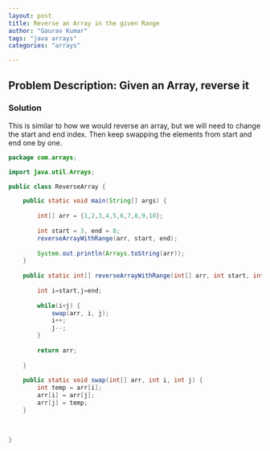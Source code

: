 ```yaml
---
layout: post
title: Reverse an Array in the given Range
author: "Gaurav Kumar"
tags: "java arrays"
categories: "arrays"

---
```


## Problem Description:  Given an Array, reverse it

### Solution

This is similar to how we would reverse an array, but we will need to change the start and end index. Then keep swapping the elements from start and end one by one.

```java
package com.arrays;

import java.util.Arrays;

public class ReverseArray {

	public static void main(String[] args) {
	
		int[] arr = {1,2,3,4,5,6,7,8,9,10};
		
		int start = 3, end = 8;
		reverseArrayWithRange(arr, start, end);
		
		System.out.println(Arrays.toString(arr));
	}
	
	public static int[] reverseArrayWithRange(int[] arr, int start, int end) {
		
		int i=start,j=end;
		
		while(i<j) {
			swap(arr, i, j);
			i++;
			j--;
		}
		
		return arr;
		
	}
	
	public static void swap(int[] arr, int i, int j) {
		int temp = arr[i];
		arr[i] = arr[j];
		arr[j] = temp;
	}
	
	
	
}
```

